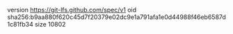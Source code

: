 version https://git-lfs.github.com/spec/v1
oid sha256:b9aa880f620c45d7f20379e02dc9e1a791afa1e0d44988f46eb6587d1c81fb34
size 10802
